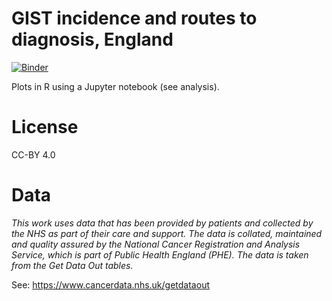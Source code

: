 # GIST incidence and routes to diagnosis, England 

[![Binder](https://mybinder.org/badge_logo.svg)](https://mybinder.org/v2/gh/brentnall/gist-phe/master)

Plots in R using a Jupyter notebook (see analysis).

# License

CC-BY 4.0

# Data 

*This work uses data that has been provided by patients and collected by the NHS as part of their care and support. The data is collated, maintained and quality assured by the National Cancer Registration and Analysis Service, which is part of Public Health England (PHE). The data is taken from the Get Data Out tables.*

See: https://www.cancerdata.nhs.uk/getdataout

